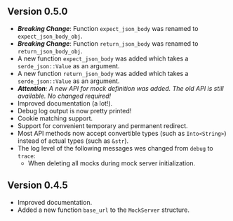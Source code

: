 ## Version 0.5.0
- _**Breaking Change**_: Function `expect_json_body` was renamed to `expect_json_body_obj`.
- _**Breaking Change**_: Function `return_json_body` was renamed to `return_json_body_obj`.
- A new function `expect_json_body` was added which takes a `serde_json::Value` as an argument.
- A new function `return_json_body` was added which takes a `serde_json::Value` as an argument.
- _**Attention**: A new API for mock definition was added. The old API is still available. No changed required!_
- Improved documentation (a lot!).
- Debug log output is now pretty printed!
- Cookie matching support.
- Support for convenient temporary and permanent redirect.
- Most API methods now accept convertible types (such as `Into<String>`) instead of actual types (such as `&str`).
- The log level of the following messages wes changed from `debug` to `trace`:
  - When deleting all mocks during mock server initialization. 

## Version 0.4.5
- Improved documentation.
- Added a new function `base_url` to the `MockServer` structure.
